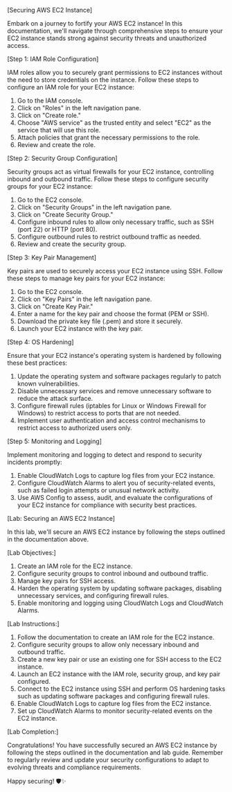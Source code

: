[Securing AWS EC2 Instance]

Embark on a journey to fortify your AWS EC2 instance! In this documentation, we'll navigate through comprehensive steps to ensure your EC2 instance stands strong against security threats and unauthorized access.

[Step 1: IAM Role Configuration]

IAM roles allow you to securely grant permissions to EC2 instances without the need to store credentials on the instance. Follow these steps to configure an IAM role for your EC2 instance:

1. Go to the IAM console.
2. Click on "Roles" in the left navigation pane.
3. Click on "Create role."
4. Choose "AWS service" as the trusted entity and select "EC2" as the service that will use this role.
5. Attach policies that grant the necessary permissions to the role.
6. Review and create the role.

[Step 2: Security Group Configuration]

Security groups act as virtual firewalls for your EC2 instance, controlling inbound and outbound traffic. Follow these steps to configure security groups for your EC2 instance:

1. Go to the EC2 console.
2. Click on "Security Groups" in the left navigation pane.
3. Click on "Create Security Group."
4. Configure inbound rules to allow only necessary traffic, such as SSH (port 22) or HTTP (port 80).
5. Configure outbound rules to restrict outbound traffic as needed.
6. Review and create the security group.

[Step 3: Key Pair Management]

Key pairs are used to securely access your EC2 instance using SSH. Follow these steps to manage key pairs for your EC2 instance:

1. Go to the EC2 console.
2. Click on "Key Pairs" in the left navigation pane.
3. Click on "Create Key Pair."
4. Enter a name for the key pair and choose the format (PEM or SSH).
5. Download the private key file (.pem) and store it securely.
6. Launch your EC2 instance with the key pair.

[Step 4: OS Hardening]

Ensure that your EC2 instance's operating system is hardened by following these best practices:

1. Update the operating system and software packages regularly to patch known vulnerabilities.
2. Disable unnecessary services and remove unnecessary software to reduce the attack surface.
3. Configure firewall rules (iptables for Linux or Windows Firewall for Windows) to restrict access to ports that are not needed.
4. Implement user authentication and access control mechanisms to restrict access to authorized users only.

[Step 5: Monitoring and Logging]

Implement monitoring and logging to detect and respond to security incidents promptly:

1. Enable CloudWatch Logs to capture log files from your EC2 instance.
2. Configure CloudWatch Alarms to alert you of security-related events, such as failed login attempts or unusual network activity.
3. Use AWS Config to assess, audit, and evaluate the configurations of your EC2 instance for compliance with security best practices.

[Lab: Securing an AWS EC2 Instance]

In this lab, we'll secure an AWS EC2 instance by following the steps outlined in the documentation above.

[Lab Objectives:]

1. Create an IAM role for the EC2 instance.
2. Configure security groups to control inbound and outbound traffic.
3. Manage key pairs for SSH access.
4. Harden the operating system by updating software packages, disabling unnecessary services, and configuring firewall rules.
5. Enable monitoring and logging using CloudWatch Logs and CloudWatch Alarms.

[Lab Instructions:]

1. Follow the documentation to create an IAM role for the EC2 instance.
2. Configure security groups to allow only necessary inbound and outbound traffic.
3. Create a new key pair or use an existing one for SSH access to the EC2 instance.
4. Launch an EC2 instance with the IAM role, security group, and key pair configured.
5. Connect to the EC2 instance using SSH and perform OS hardening tasks such as updating software packages and configuring firewall rules.
6. Enable CloudWatch Logs to capture log files from the EC2 instance.
7. Set up CloudWatch Alarms to monitor security-related events on the EC2 instance.

[Lab Completion:]

Congratulations! You have successfully secured an AWS EC2 instance by following the steps outlined in the documentation and lab guide. Remember to regularly review and update your security configurations to adapt to evolving threats and compliance requirements.

Happy securing! 🛡️✨
